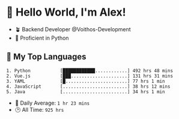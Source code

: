 # 👋 Hello World, I'm Alex!

- 🪴 Backend Developer @Voithos-Development
- 🐍 Proficient in Python

## 💚 My Top Languages
```
1. Python           [████████████............] 492 hrs 48 mins
2. Vue.js           [███.....................] 131 hrs 31 mins
3. YAML             [█.......................] 77 hrs 1 min
4. JavaScript       [........................] 38 hrs 12 mins
5. Java             [........................] 34 hrs 1 min
```
- 💪 Daily Average: `1 hr 23 mins`
- 🕑 All Time: `925 hrs`